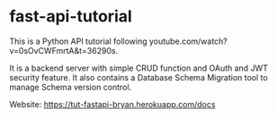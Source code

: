 # fast-api-tutorial

This is a Python API tutorial following youtube.com/watch?v=0sOvCWFmrtA&amp;t=36290s. 

It is a backend server with simple CRUD function and OAuth and JWT security feature. It also contains a Database Schema Migration tool to manage Schema version control. 


Website: https://tut-fastapi-bryan.herokuapp.com/docs
